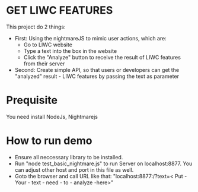 # GET LIWC FEATURES 
This project do 2 things:
* First:  Using the nightmareJS to mimic user actions, which are:
   * Go to LIWC website
   * Type a text into the box in the website
   * Click the "Analyze" button to receive the result of LIWC features from their server
* Second: Create simple API, so that users or developers can get the "analyzed" result - LIWC features by passing the text as parameter

# Prequisite
You need install NodeJs, Nightmarejs

# How to run demo
* Ensure all neccessary library to be installed.
* Run "node test_basic_nightmare.js" to run Server on localhost:8877. You can adjust other host and port in this file as well.
* Goto the browser and call URL like that: "localhost:8877:/?text=< Put - Your - text - need - to - analyze -here>"
